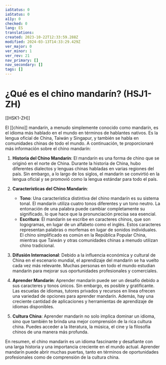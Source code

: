 ```yaml
---
iaStatus: 0
iaStatus: 0
a11y: 0
checked: 0
lang: ES
translations: 
created: 2023-10-22T12:33:59.288Z
modified: 2024-03-13T14:33:29.429Z
ver_major: 0
ver_minor: 1
ver_rev: 21
nav_primary: []
nav_secondary: []
tags: []
---
```

# ¿Qué es el chino mandarín? (HSJ1-ZH)

[[HSK1-ZH]]

El [[chino]] mandarín, a menudo simplemente conocido como mandarín, es el idioma más hablado en el mundo en términos de hablantes nativos. Es la lengua oficial de China, Taiwán y Singapur, y también se habla en comunidades chinas de todo el mundo. A continuación, te proporcionaré más información sobre el chino mandarín:

1. **Historia del Chino Mandarín**: El mandarín es una forma de chino que se originó en el norte de China. Durante la historia de China, hubo diferentes dialectos y lenguas chinas habladas en varias regiones del país. Sin embargo, a lo largo de los siglos, el mandarín se convirtió en la lengua oficial y se promovió como la lengua estándar para todo el país.
    
2. **Características del Chino Mandarín**:
    
    - **Tono**: Una característica distintiva del chino mandarín es su sistema tonal. El mandarín utiliza cuatro tonos diferentes y un tono neutro. La entonación de una palabra puede cambiar completamente su significado, lo que hace que la pronunciación precisa sea esencial.
    - **Escritura**: El mandarín se escribe en caracteres chinos, que son logogramas, en lugar de un alfabeto como el inglés. Estos caracteres representan palabras o morfemas en lugar de sonidos individuales. El chino simplificado es común en la República Popular China, mientras que Taiwán y otras comunidades chinas a menudo utilizan chino tradicional.
3. **Difusión Internacional**: Debido a la influencia económica y cultural de China en el escenario mundial, el aprendizaje del mandarín se ha vuelto cada vez más relevante. Muchas personas en todo el mundo estudian mandarín para mejorar sus oportunidades profesionales y comerciales.
    
4. **Aprender Mandarín**: Aprender mandarín puede ser un desafío debido a sus caracteres y tonos únicos. Sin embargo, es posible y gratificante. Las escuelas de idiomas, tutores privados y recursos en línea ofrecen una variedad de opciones para aprender mandarín. Además, hay una creciente cantidad de aplicaciones y herramientas de aprendizaje de idiomas disponibles.
    
5. **Cultura China**: Aprender mandarín no solo implica dominar un idioma, sino que también te brinda una mejor comprensión de la rica cultura china. Puedes acceder a la literatura, la música, el cine y la filosofía chinos de una manera más profunda.
    

En resumen, el chino mandarín es un idioma fascinante y desafiante con una larga historia y una importancia creciente en el mundo actual. Aprender mandarín puede abrir muchas puertas, tanto en términos de oportunidades profesionales como de comprensión de la cultura china.